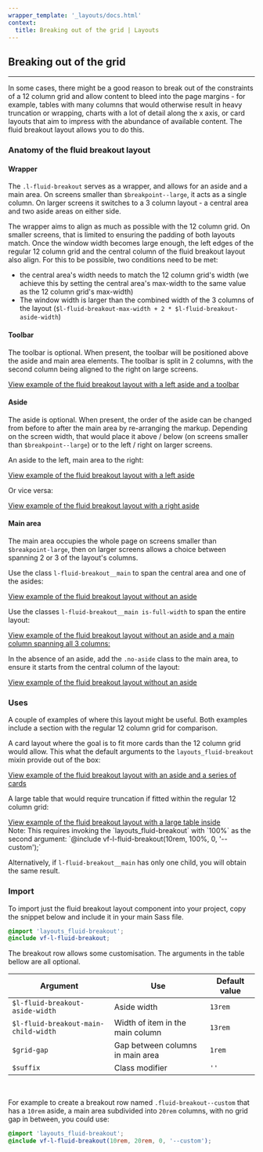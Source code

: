 ```yaml
---
wrapper_template: '_layouts/docs.html'
context:
  title: Breaking out of the grid | Layouts
---
```


## Breaking out of the grid

<hr>

In some cases, there might be a good reason to break out of the constraints of a 12 column grid and allow content to bleed into the page margins - for example, tables with many columns that would otherwise result in heavy truncation or wrapping, charts with a lot of detail along the x axis, or card layouts that aim to impress with the abundance of available content. The fluid breakout layout allows you to do this.

### Anatomy of the fluid breakout layout

#### Wrapper

The `.l-fluid-breakout` serves as a wrapper, and allows for an aside and a main area. On screens smaller than `$breakpoint--large`, it acts as a single column. On larger screens it switches to a 3 column layout - a central area and two aside areas on either side.

The wrapper aims to align as much as possible with the 12 column grid. On smaller screens, that is limited to ensuring the padding of both layouts match. Once the window width becomes large enough, the left edges of the regular 12 column grid and the central column of the fluid breakout layout also align. For this to be possible, two conditions need to be met:

- the central area's width needs to match the 12 column grid's width (we achieve this by setting the central area's max-width to the same value as the 12 column grid's max-width)
- The window width is larger than the combined width of the 3 columns of the layout (`$l-fluid-breakout-max-width + 2 * $l-fluid-breakout-aside-width`)

#### Toolbar

The toolbar is optional. When present, the toolbar will be positioned above the aside and main area elements. The toolbar is split in 2 columns, with the second column being aligned to the right on large screens.

<div class="embedded-example"><a href="/docs/examples/layouts/fluid-breakout/fluid-breakout-left-aside-and-toolbar/" class="js-example">
View example of the fluid breakout layout with a left aside and a toolbar
</a></div>

#### Aside

The aside is optional. When present, the order of the aside can be changed from before to after the main area by re-arranging the markup. Depending on the screen width, that would place it above / below (on screens smaller than `$breakpoint--large`) or to the left / right on larger screens.

An aside to the left, main area to the right:

<div class="embedded-example"><a href="/docs/examples/layouts/fluid-breakout/fluid-breakout-left-aside/" class="js-example">
View example of the fluid breakout layout with a left aside
</a></div>

Or vice versa:

<div class="embedded-example"><a href="/docs/examples/layouts/fluid-breakout/fluid-breakout-right-aside/" class="js-example">
View example of the fluid breakout layout with a right aside
</a></div>

#### Main area

The main area occupies the whole page on screens smaller than `$breakpoint-large`, then on larger screens allows a choice between spanning 2 or 3 of the layout's columns.

Use the class `l-fluid-breakout__main` to span the central area and one of the asides:

<div class="embedded-example"><a href="/docs/examples/layouts/fluid-breakout/fluid-breakout-left-aside/" class="js-example">
View example of the fluid breakout layout without an aside
</a></div>

Use the classes `l-fluid-breakout__main is-full-width` to span the entire layout:

<div class="embedded-example"><a href="/docs/examples/layouts/fluid-breakout/fluid-breakout-full/" class="js-example">
View example of the fluid breakout layout without an aside and a main column spanning all 3 columns:
</a></div>

In the absence of an aside, add the `.no-aside` class to the main area, to ensure it starts from the central column of the layout:

<div class="embedded-example"><a href="/docs/examples/layouts/fluid-breakout/fluid-breakout-no-aside/" class="js-example">
View example of the fluid breakout layout without an aside
</a></div>

### Uses

A couple of examples of where this layout might be useful. Both examples include a section with the regular 12 column grid for comparison.

A card layout where the goal is to fit more cards than the 12 column grid would allow. This what the default arguments to the `layouts_fluid-breakout` mixin provide out of the box:

<div class="embedded-example"><a href="/docs/examples/layouts/fluid-breakout/fluid-breakout-cards-and-aside/" class="js-example">
View example of the fluid breakout layout with an aside and a series of cards
</a></div>

A large table that would require truncation if fitted within the regular 12 column grid:

<div class="embedded-example"><a href="/docs/examples/layouts/fluid-breakout/fluid-breakout-full--cve-table/" class="js-example">
View example of the fluid breakout layout with a large table inside
</a></div>
Note: This requires invoking the `layouts_fluid-breakout` with `100%` as the second argument: `@include vf-l-fluid-breakout(10rem, 100%, 0, '--custom');`

Alternatively, if `l-fluid-breakout__main` has only one child, you will obtain the same result.

### Import

To import just the fluid breakout layout component into your project, copy the snippet below and include it in your main Sass file.

```scss
@import 'layouts_fluid-breakout';
@include vf-l-fluid-breakout;
```

The breakout row allows some customisation. The arguments in the table bellow are all optional.

| Argument                             | Use                              | Default value |
| ------------------------------------ | -------------------------------- | ------------- |
| `$l-fluid-breakout-aside-width`      | Aside width                      | `13rem`       |
| `$l-fluid-breakout-main-child-width` | Width of item in the main column | `13rem`       |
| `$grid-gap`                          | Gap between columns in main area | `1rem`        |
| `$suffix`                            | Class modifier                   | `''`          |

<br>

For example to create a breakout row named `.fluid-breakout--custom` that has a `10rem` aside, a main area subdivided into `20rem` columns, with no grid gap in between, you could use:

```scss
@import 'layouts_fluid-breakout';
@include vf-l-fluid-breakout(10rem, 20rem, 0, '--custom');
```
